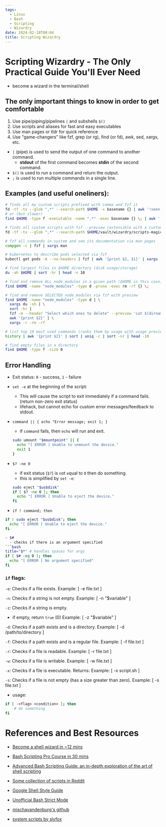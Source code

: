 ```yaml
---
tags:
  - Linux
  - Bash
  - Scripting
  - Wizardry
date: 2024-02-18T00:04
title: Scripting Wizardry
---
```


<!-- 2024-02-18-0004 (February 18, 2024 12:04 AM) -->

# Scripting Wizardry - The Only Practical Guide You'll Ever Need

- become a wizard in the terminal/shell

## The only important things to know in order to get comfortable

1. Use pipe/piping/pipelines `|` and subshells `$()`
2. Use scripts and aliases for fast and easy executables
3. Use man pages or tldr for quick reference
4. Use "game-changers" like fzf, grep (or rg), find (or fd), awk, sed, xargs, etc.

- `|` (pipe) is used to send the output of one command to another command.
  - **stdout** of the first command becomes **stdin** of the second command.
- `$()` is used to run a command and return the output.
- `;` is used to run multiple commands in a single line.

## Examples (and useful oneliners):

```bash
# finds all my custom scripts prefixed with comma and fzf it
fd -tf -tx --glob ",*" --search-path $HOME -x basename {} | awk '!seen[$0]++' | fzf
# or (but slower)
find $HOME -type f -executable -name ",*" -exec basename {} \; | awk '!seen[$0]++' | fzf

# finds all custom scripts with fzf --preview (extensible with a custom script)
fd -tf -tx --glob ",*" --search-path $HOME/vault/wizardry/scripts-magic-spells | awk '!seen[$0]++' | fzf --header "Select script to cat" --preview 'head -$LINES {}'

# fzf all commands in system and see its documentation via man pages
compgen -c | fzf | xargs man

# kubernetes to describe pods selected via fzf
kubectl get pods -A --no-headers | fzf | awk '{print $2, $1}' | xargs -n 2 sh -c 'kubectl describe pod $0 -n $1'

# find largest files in $HOME directory (disk usage/storage)
du -ah $HOME | sort -hr | head -n 10

# find and remove ALL node_modules in a given path ($HOME in this case)
find $HOME -name "node_modules" -type d -prune -exec rm -rf {} \;

# find and remove SELECTED node_modules via fzf with preview
find $HOME -name "node_modules" -type d | \
  xargs du -sh | \
  sort -hr |
  fzf -m --header "Select which ones to delete" --preview 'cat $(dirname {})/package.json' | \
  awk '{print $2}' | \
  xargs -r -rm -rf

# list top 10 most used commands (ranks them by usage with usage preview on the left)
history | awk '{print $2}' | sort | uniq -c | sort -nr | head -10

# find empty files in a directory
find $HOME -type f -size 0
```

## Error Handling

- Exit status: `0` - success, `1` - failure
- `set -e` at the beginning of the script:

  - This will cause the script to exit immediately if a command fails. (return non-zero exit status)
  - lifehack, but cannot echo for custom error messages/feedback to stdout.

- `command || { echo "Error message; exit 1; }`

  - if `command` fails, then `echo` will run and exit.

  ```bash
  sudo umount "$mountpoint" || {
    echo "[ ERROR ] Unable to unmount the device."
    exit 1
  }
  ```

- `$? -ne 0`

  - if exit status (`$?`) is `n`ot `e`qual to `0` then do something.
  - this is simplified by `set -e`:

  ```bash
  sudo eject "$usbdisk"
  if [ $? -ne 0 ]; then
    echo "[ ERROR ] Unable to eject the device."
  fi
  ```

- `if ! command; then`

````bash
if ! sudo eject "$usbdisk"; then
  echo "[ ERROR ] Unable to eject the device."
fi

- $#
  - checks if there is an argument specified
```bash
title="$*" # handles spaces for args
if [ $# -eq 0 ]; then
  echo "[ ERROR ] No argument specified"
fi
````

### `if` flags:

`-e`:
Checks if a file exists.
Example: [ -e file.txt ]

`-n`:
Checks if a string is not empty.
Example: [ -n "$variable" ]

`-z`:
Checks if a string is empty.

- if empty, return `true` (0)
  Example: [ -z "$variable" ]

`-d`:
Checks if a path exists and is a directory.
Example: [ -d /path/to/directory ]

`-f`:
Checks if a path exists and is a regular file.
Example: [ -f file.txt ]

`-r`:
Checks if a file is readable.
Example: [ -r file.txt ]

`-w`:
Checks if a file is writable.
Example: [ -w file.txt ]

`-x`:
Checks if a file is executable.
Returns:
Example: [ -x script.sh ]

`-s`:
Checks if a file is not empty (has a size greater than zero).
Example: [ -s file.txt ]

- usage:

```bash
if [ -<flag> <condition> ]; then
    # do something
fi
```

# References and Best Resources

- [Become a shell wizard in ~12 mins](https://www.youtube.com/watch?v=IYZDIhfAUM0)
- [Bash Scripting Pro Course in 30 mins](https://www.youtube.com/watch?v=4ygaA_y1wvQ)
- [Advanced Bash Scripting Guide: an in-depth exploration of the art of shell scripting](https://hangar118.sdf.org/p/bash-scripting-guide/index.html)
- [Some collection of scripts in Reddit](https://www.reddit.com/r/sysadmin/comments/rs4546/any_scripts_you_guys_have_that_make_your_life_so/)
- [Google Shell Style Guide](https://google.github.io/styleguide/shellguide.html)
- [Unofficial Bash Strict Mode](http://redsymbol.net/articles/unofficial-bash-strict-mode/)

- [mischavandenburg's github](https://github.com/mischavandenburg/dotfiles/blob/main/scripts/)
- [system scripts by slyfox](https://github.com/slyfox1186/script-repo)

